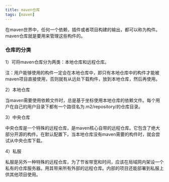 ```yaml
---
title: maven仓库
tags: [maven]
---
```


在maven世界中，任何一个依赖，插件或者项目构建的输出，都可以称为构件。maven仓库就是要用来管理这些构件的。

### 仓库的分类

1）可将maven仓库分为两类：本地仓库和远程仓库。

注：用户能够使用的构件一定会在本地仓库中，即只有本地仓库中的构件才能被maven项目直接使用，否则就有从远处下载构件，放到本地仓库，然后再使用。

2）本地仓库

当maven需要使用依赖文件时，总是基于坐标使用本地仓库的依赖文件。每个用户在自己的用户目录下都有一个路径名为.m2/repository/的仓库目录。

3）中央仓库

中央仓库是一个特殊的远程仓库，是maven核心自带的远程仓库。它包含了绝大部分开源的构件。在默认配置下，当本地仓库没有maven需要的构件时，就会尝试从中央仓库下载。

4）私服

私服是另外一种特殊的远程仓库，为了节省带宽和时间，应该在局域网内架设一个私有的仓库服务器。用其带来所有外部的远程仓库。内部的项目还能部署到私服上供其他项目使用。